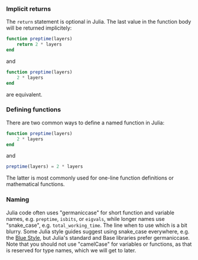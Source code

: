 ### Implicit returns

The `return` statement is optional in Julia.
The last value in the function body will be returned implicitely:

```julia
function preptime(layers)
    return 2 * layers
end
```

and

```julia
function preptime(layers)
    2 * layers
end
```

are equivalent.

### Defining functions

There are two common ways to define a named function in Julia:

```julia
function preptime(layers)
    2 * layers
end
```

and

```julia
preptime(layers) = 2 * layers
```

The latter is most commonly used for one-line function definitions or mathematical functions.

### Naming

Julia code often uses "germaniccase" for short function and variable names, e.g. `preptime`, `isbits`, or `eigvals`, while longer names use "snake_case", e.g. `total_working_time`.
The line when to use which is a bit blurry.
Some Julia style guides suggest using snake_case everywhere, e.g. the [Blue Style][blue-style], but Julia's standard and Base libraries prefer germaniccase.
Note that you should not use "camelCase" for variables or functions, as that is reserved for type names, which we will get to later.

[blue-style]: https://github.com/invenia/BlueStyle
